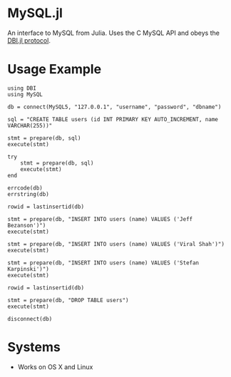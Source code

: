 MySQL.jl
========

An interface to MySQL from Julia. Uses the C MySQL API and obeys the [DBI.jl protocol](https://github.com/johnmyleswhite/DBI.jl).

# Usage Example

    using DBI
    using MySQL

    db = connect(MySQL5, "127.0.0.1", "username", "password", "dbname")

    sql = "CREATE TABLE users (id INT PRIMARY KEY AUTO_INCREMENT, name VARCHAR(255))"

    stmt = prepare(db, sql)
    execute(stmt)

    try
        stmt = prepare(db, sql)
        execute(stmt)
    end

    errcode(db)
    errstring(db)

    rowid = lastinsertid(db)

    stmt = prepare(db, "INSERT INTO users (name) VALUES ('Jeff Bezanson')")
    execute(stmt)

    stmt = prepare(db, "INSERT INTO users (name) VALUES ('Viral Shah')")
    execute(stmt)

    stmt = prepare(db, "INSERT INTO users (name) VALUES ('Stefan Karpinski')")
    execute(stmt)

    rowid = lastinsertid(db)

    stmt = prepare(db, "DROP TABLE users")
    execute(stmt)

    disconnect(db)


# Systems

* Works on OS X and Linux
